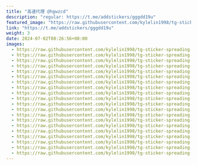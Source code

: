 ```yaml
---
title: "高速代理 @hgwzcd"
description: "regular: https://t.me/addstickers/gggdd19u"
featured_image: "https://raw.githubusercontent.com/kylelin1998/tg-sticker-spreading-worldwide-images/main/img/5926c9a0-d069-465a-b821-86185a617c52.jpg"
link: "https://t.me/addstickers/gggdd19u"
weight: 3
date: 2024-07-02T08:26:56+08:00
images:
  - https://raw.githubusercontent.com/kylelin1998/tg-sticker-spreading-worldwide-images/main/img/5926c9a0-d069-465a-b821-86185a617c52.jpg
  - https://raw.githubusercontent.com/kylelin1998/tg-sticker-spreading-worldwide-images/main/img/f7dc13a2-603f-4e3d-9b77-aa5f643c59d7.jpg
  - https://raw.githubusercontent.com/kylelin1998/tg-sticker-spreading-worldwide-images/main/img/e0b9c579-651c-42a3-a236-ad9b9bbc3fc2.jpg
  - https://raw.githubusercontent.com/kylelin1998/tg-sticker-spreading-worldwide-images/main/img/77953756-a5d8-4f81-8492-3b41ed645b10.jpg
  - https://raw.githubusercontent.com/kylelin1998/tg-sticker-spreading-worldwide-images/main/img/98ea1f89-84f3-48f8-a5f6-6d56d5fee782.jpg
  - https://raw.githubusercontent.com/kylelin1998/tg-sticker-spreading-worldwide-images/main/img/46c9f29f-a2cf-4fa6-a1e3-8ee1ccfec7e2.jpg
  - https://raw.githubusercontent.com/kylelin1998/tg-sticker-spreading-worldwide-images/main/img/39e9bb24-ab4e-488f-8f89-d75472d6000b.jpg
  - https://raw.githubusercontent.com/kylelin1998/tg-sticker-spreading-worldwide-images/main/img/f59e072a-1cd4-439d-aa2a-1f75b4f91120.jpg
  - https://raw.githubusercontent.com/kylelin1998/tg-sticker-spreading-worldwide-images/main/img/0e618c23-be0b-4056-aa37-083282e70fec.jpg
  - https://raw.githubusercontent.com/kylelin1998/tg-sticker-spreading-worldwide-images/main/img/36d07ca6-a1f7-4262-8204-6003daf4115e.jpg
  - https://raw.githubusercontent.com/kylelin1998/tg-sticker-spreading-worldwide-images/main/img/21aa6404-552d-473e-adf5-ff54ada1d028.jpg
  - https://raw.githubusercontent.com/kylelin1998/tg-sticker-spreading-worldwide-images/main/img/ce9895ed-b16f-4915-817a-f9c95563f482.jpg
  - https://raw.githubusercontent.com/kylelin1998/tg-sticker-spreading-worldwide-images/main/img/a7c5d531-3535-4f1e-a7ea-925c6c538a92.jpg
  - https://raw.githubusercontent.com/kylelin1998/tg-sticker-spreading-worldwide-images/main/img/230770bf-1368-413e-b7de-a029afb8dbc0.jpg
  - https://raw.githubusercontent.com/kylelin1998/tg-sticker-spreading-worldwide-images/main/img/bbbbd025-72bc-4d74-b406-37738fcf0a91.jpg
  - https://raw.githubusercontent.com/kylelin1998/tg-sticker-spreading-worldwide-images/main/img/9c34fcf5-c1b6-4038-bc82-5b5612c666f3.jpg
  - https://raw.githubusercontent.com/kylelin1998/tg-sticker-spreading-worldwide-images/main/img/96c2535a-9b96-4e7d-8f56-232ea15f7ded.jpg
  - https://raw.githubusercontent.com/kylelin1998/tg-sticker-spreading-worldwide-images/main/img/1f3c13c5-5038-49a9-9eb0-b0f038cdb0be.jpg
  - https://raw.githubusercontent.com/kylelin1998/tg-sticker-spreading-worldwide-images/main/img/e6f30860-ff83-4779-a753-cfd361d278f6.jpg
  - https://raw.githubusercontent.com/kylelin1998/tg-sticker-spreading-worldwide-images/main/img/9f61ed44-68ea-45f1-a56d-a4406c502b31.jpg
---
```

